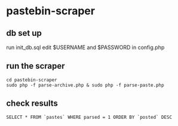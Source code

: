 # pastebin-scraper

## db set up

run init_db.sql
edit $USERNAME and $PASSWORD in config.php 

## run the scraper

```
cd pastebin-scraper
sudo php -f parse-archive.php & sudo php -f parse-paste.php
```

## check results

```
SELECT * FROM `pastes` WHERE parsed = 1 ORDER BY `posted` DESC 
```
